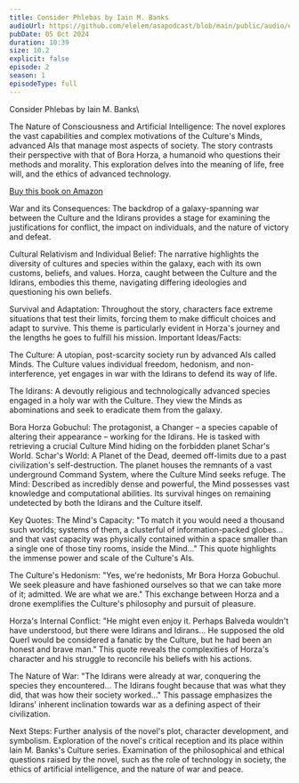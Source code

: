 ```yaml
---
title: Consider Phlebas by Iain M. Banks
audioUrl: https://github.com/elelem/asapodcast/blob/main/public/audio/episode-2.mp3?raw=true
pubDate: 05 Oct 2024
duration: 10:39
size: 10.2
explicit: false
episode: 2
season: 1
episodeType: full
---
```

Consider Phlebas by Iain M. Banks\

The Nature of Consciousness and Artificial Intelligence: The novel explores the vast capabilities and complex motivations of the Culture's Minds, advanced AIs that manage most aspects of society. The story contrasts their perspective with that of Bora Horza, a humanoid who questions their methods and morality. This exploration delves into the meaning of life, free will, and the ethics of advanced technology.

[Buy this book on Amazon](https://amzn.to/4eOfiBK)

War and its Consequences: The backdrop of a galaxy-spanning war between the Culture and the Idirans provides a stage for examining the justifications for conflict, the impact on individuals, and the nature of victory and defeat.

Cultural Relativism and Individual Belief: The narrative highlights the diversity of cultures and species within the galaxy, each with its own customs, beliefs, and values. Horza, caught between the Culture and the Idirans, embodies this theme, navigating differing ideologies and questioning his own beliefs.

Survival and Adaptation: Throughout the story, characters face extreme situations that test their limits, forcing them to make difficult choices and adapt to survive. This theme is particularly evident in Horza's journey and the lengths he goes to fulfill his mission.
Important Ideas/Facts:

The Culture: A utopian, post-scarcity society run by advanced AIs called Minds. The Culture values individual freedom, hedonism, and non-interference, yet engages in war with the Idirans to defend its way of life.

The Idirans: A devoutly religious and technologically advanced species engaged in a holy war with the Culture. They view the Minds as abominations and seek to eradicate them from the galaxy.

Bora Horza Gobuchul: The protagonist, a Changer – a species capable of altering their appearance – working for the Idirans. He is tasked with retrieving a crucial Culture Mind hiding on the forbidden planet Schar's World.
Schar's World: A Planet of the Dead, deemed off-limits due to a past civilization's self-destruction. The planet houses the remnants of a vast underground Command System, where the Culture Mind seeks refuge.
The Mind: Described as incredibly dense and powerful, the Mind possesses vast knowledge and computational abilities. Its survival hinges on remaining undetected by both the Idirans and the Culture itself.

Key Quotes:
The Mind's Capacity: "To match it you would need a thousand such worlds; systems of them, a clusterful of information-packed globes... and that vast capacity was physically contained within a space smaller than a single one of those tiny rooms, inside the Mind..." This quote highlights the immense power and scale of the Culture's AIs.

The Culture's Hedonism: "Yes, we're hedonists, Mr Bora Horza Gobuchul. We seek pleasure and have fashioned ourselves so that we can take more of it; admitted. We are what we are." This exchange between Horza and a drone exemplifies the Culture's philosophy and pursuit of pleasure.

Horza's Internal Conflict: "He might even enjoy it. Perhaps Balveda wouldn't have understood, but there were Idirans and Idirans... He supposed the old Querl would be considered a fanatic by the Culture, but he had been an honest and brave man." This quote reveals the complexities of Horza's character and his struggle to reconcile his beliefs with his actions.

The Nature of War: "The Idirans were already at war, conquering the species they encountered... The Idirans fought because that was what they did, that was how their society worked..." This passage emphasizes the Idirans' inherent inclination towards war as a defining aspect of their civilization.

Next Steps:
Further analysis of the novel's plot, character development, and symbolism.
Exploration of the novel's critical reception and its place within Iain M. Banks's Culture series.
Examination of the philosophical and ethical questions raised by the novel, such as the role of technology in society, the ethics of artificial intelligence, and the nature of war and peace.